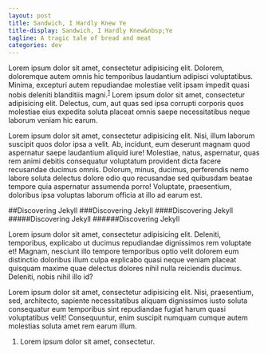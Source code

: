 ```yaml
---
layout: post
title: Sandwich, I Hardly Knew Ye
title-display: Sandwich, I Hardly Knew&nbsp;Ye
tagline: A tragic tale of bread and meat
categories: dev
---
```


Lorem ipsum dolor sit amet, consectetur adipisicing elit. Dolorem, doloremque autem omnis hic temporibus laudantium adipisci voluptatibus. Minima, excepturi autem repudiandae molestiae velit ipsam impedit quasi nobis deleniti blanditiis magni.<sup><a href="#note_needs">1</a></sup> Lorem ipsum dolor sit amet, consectetur adipisicing elit. Delectus, cum, aut quas sed ipsa corrupti corporis quos molestiae eius expedita soluta placeat omnis saepe necessitatibus neque laborum veniam hic earum.

Lorem ipsum dolor sit amet, consectetur adipisicing elit. Nisi, illum laborum suscipit quos dolor ipsa a velit. Ab, incidunt, eum deserunt magnam quod aspernatur saepe laudantium aliquid iure! Molestiae, natus, aspernatur, quas rem animi debitis consequatur voluptatum provident dicta facere recusandae ducimus omnis. Dolorum, minus, ducimus, perferendis nemo labore soluta delectus dolore odio quo recusandae sed quibusdam beatae tempore quia aspernatur assumenda porro! Voluptate, praesentium, doloribus ipsa voluptas laborum officia at illo ad earum est.

<!-- #Discovering Jekyll -->
##Discovering Jekyll
###Discovering Jekyll
####Discovering Jekyll
#####Discovering Jekyll
######Discovering Jekyll

Lorem ipsum dolor sit amet, consectetur adipisicing elit. Deleniti, temporibus, explicabo ut ducimus repudiandae dignissimos rem voluptate et! Magnam, nesciunt illo tempore temporibus optio velit dolorem eum distinctio doloribus illum culpa explicabo quasi neque veniam placeat quisquam maxime quae delectus dolores nihil nulla reiciendis ducimus. Deleniti, nobis nihil illo id?

Lorem ipsum dolor sit amet, consectetur adipisicing elit. Nisi, praesentium, sed, architecto, sapiente necessitatibus aliquam dignissimos iusto soluta consequatur eum temporibus sint repudiandae fugiat harum quasi voluptatibus velit! Consequuntur, enim suscipit numquam cumque autem molestias soluta amet rem earum illum.

[%jekyll]: http://jekyllrb.com/

<ol class="post-footnotes">
	<li id="note_needs">Lorem ipsum dolor sit amet, consectetur.</li>
</ol>